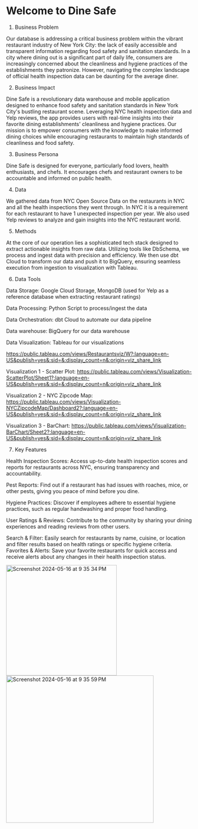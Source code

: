 # Welcome to Dine Safe

1. Business Problem

Our database is addressing a critical business problem within the vibrant restaurant industry of New York City: the lack of easily accessible and transparent information 
regarding food safety and sanitation standards. In a city where dining out is a significant part of daily life, consumers are increasingly concerned about the cleanliness 
and hygiene practices of the establishments they patronize. However, navigating the complex landscape of official health inspection data can be daunting for the average diner. 

2. Business Impact

Dine Safe is a revolutionary data warehouse and mobile application designed to enhance food safety and sanitation standards in New York City's bustling restaurant scene. 
Leveraging NYC health inspection data and Yelp reviews, the app provides users with real-time insights into their favorite dining establishments' cleanliness and hygiene practices.
Our mission is to empower consumers with the knowledge to make informed dining choices while encouraging restaurants to maintain high standards of cleanliness and food safety. 

3. Business Persona

Dine Safe is designed for everyone, particularly food lovers, health enthusiasts, and chefs. It encourages chefs and restaurant owners to be accountable and informed on public health.

4. Data

We gathered data from NYC Open Source Data on the restaurants in NYC and all the health inspections they went through. 
In NYC it is a requirement for each restaurant to have 1 unexpected inspection per year. We also used Yelp reviews to analyze and gain insights into the NYC restaurant world. 

5. Methods

At the core of our operation lies a sophisticated tech stack designed to extract actionable insights from raw data. 
Utilizing tools like DbSchema, we process and ingest data with precision and efficiency. We then use dbt Cloud to transform our data and push it to BigQuery, ensuring seamless execution from ingestion to visualization with Tableau. 

6. Data Tools

Data Storage: Google Cloud Storage, MongoDB (used for Yelp as a reference database when extracting restaurant ratings)
 
Data Processing: Python Script to process/ingest the data
 
Data Orchestration: dbt Cloud to automate our data pipeline

Data warehouse: BigQuery for our data warehouse

Data Visualization: Tableau for our visualizations

https://public.tableau.com/views/Restaurantsviz/W?:language=en-US&publish=yes&:sid=&:display_count=n&:origin=viz_share_link

Visualization 1 - Scatter Plot: https://public.tableau.com/views/Visualization-ScatterPlot/Sheet1?:language=en-US&publish=yes&:sid=&:display_count=n&:origin=viz_share_link

Visualization 2 - NYC Zipcode Map: https://public.tableau.com/views/Visualization-NYCZipcodeMap/Dashboard2?:language=en-US&publish=yes&:sid=&:display_count=n&:origin=viz_share_link

Visualization 3 - BarChart: https://public.tableau.com/views/Visualization-BarChart/Sheet2?:language=en-US&publish=yes&:sid=&:display_count=n&:origin=viz_share_link

7. Key Features

Health Inspection Scores: Access up-to-date health inspection scores and reports for restaurants across NYC, ensuring transparency and accountability.

Pest Reports: Find out if a restaurant has had issues with roaches, mice, or other pests, giving you peace of mind before you dine.

Hygiene Practices: Discover if employees adhere to essential hygiene practices, such as regular handwashing and proper food handling.

User Ratings & Reviews: Contribute to the community by sharing your dining experiences and reading reviews from other users.

Search & Filter: Easily search for restaurants by name, cuisine, or location and filter results based on health ratings or specific hygiene criteria.
Favorites & Alerts: Save your favorite restaurants for quick access and receive alerts about any changes in their health inspection status.

<img width="300" alt="Screenshot 2024-05-16 at 9 35 34 PM" src="https://github.com/timnaimov/CIS-4400-Group-Project/assets/81783259/d14d1e77-1b14-45d3-ac91-fb3569b9c7e1">

<img width="400" alt="Screenshot 2024-05-16 at 9 35 59 PM" src="https://github.com/timnaimov/CIS-4400-Group-Project/assets/81783259/4009e8f4-5aa8-476f-bbb6-f21f5d7c64f9">




